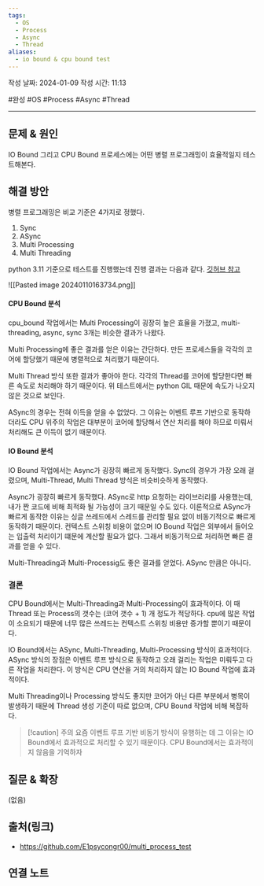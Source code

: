 ```yaml
---
tags:
  - OS
  - Process
  - Async
  - Thread
aliases:
  - io bound & cpu bound test
---
```

작성 날짜: 2024-01-09
작성 시간: 11:13

#완성 #OS #Process #Async #Thread 

----

## 문제 & 원인
IO Bound 그리고 CPU Bound 프로세스에는 어떤 병렬 프로그래밍이 효율적일지 테스트해본다.

## 해결 방안
병렬 프로그래밍은 비교 기준은 4가지로 정했다.

1. Sync
2. ASync
3. Multi Processing
4. Multi Threading

python 3.11 기준으로 테스트를 진행했는데 진행 결과는 다음과 같다. [깃허브 참고](https://github.com/E1psycongr00/multi_process_test)

![[Pasted image 20240110163734.png]]

#### CPU Bound 분석
cpu_bound 작업에서는 Multi Processing이 굉장히 높은 효율을 가졌고, multi-threading, async, sync 3개는 비슷한 결과가 나왔다. 

Multi Processing에 좋은 결과를 얻은 이유는 간단하다. 만든 프로세스들을 각각의 코어에 할당했기 때문에 병렬적으로 처리했기 때문이다. 

Multi Thread 방식 또한 결과가 좋아야 한다. 각각의 Thread를 코어에 할당한다면 빠른 속도로 처리해야 하기 때문이다. 위 테스트에서는 python GIL 때문에 속도가 나오지 않은 것으로 보인다.

ASync의 경우는 전혀 이득을 얻을 수 없었다. 그 이유는 이벤트 루프 기반으로 동작하더라도 CPU 위주의 작업은 대부분이 코어에 할당해서 연산 처리를 해야 하므로 미뤄서 처리해도 큰 이득이 없기 때문이다. 

#### IO Bound 분석
IO Bound 작업에서는 Async가 굉장히 빠르게 동작했다. Sync의 경우가 가장 오래 걸렸으며, Multi-Thread, Multi Thread 방식은 비슷비슷하게 동작했다.

Async가 굉장히 빠르게 동작했다. ASync로 http 요청하는 라이브러리를 사용했는데, 내가 짠 코드에 비해 최적화 될 가능성이 크기 때문일 수도 있다.  이론적으로 ASync가 빠르게 동작한 이유는 싱글 쓰레드에서 스레드를 관리할 필요 없이 비동기적으로 빠르게 동작하기 때문이다. 컨텍스트 스위칭 비용이 없으며 IO Bound 작업은 외부에서 들어오는 입출력 처리이기 떄문에 계산할 필요가 없다. 그래서 비동기적으로 처리하면 빠른 결과를 얻을 수 있다.

Multi-Threading과 Multi-Processig도 좋은 결과를 얻었다. ASync 만큼은 아니다.


### 결론
CPU Bound에서는 Multi-Threading과 Multi-Processing이 효과적이다. 이 때 Thread 또는 Process의 갯수는 (코어 갯수 + 1) 개 정도가 적당하다. cpu에 많은 작업이 소요되기 때문에 너무 많은 쓰레드는 컨텍스트 스위칭 비용만 증가할 뿐이기 때문이다.

IO Bound에서는 ASync, Multi-Threading, Multi-Processing 방식이 효과적이다. ASync 방식의 장점은 이벤트 루프 방식으로 동작하고 오래 걸리는 작업은 미뤄두고 다른 작업을 처리한다. 이 방식은 CPU 연산을 거의 처리하지 않는 IO Bound 작업에 효과적이다. 

Multi Threading이나 Processing 방식도 좋지만 코어가 아닌 다른 부분에서 병목이 발생하기 때문에 Thread 생성 기준이 따로 없으며, CPU Bound 작업에 비해 복잡하다. 

>[!caution] 주의
요즘 이벤트 루프 기반 비동기 방식이 유행하는 데 그 이유는 IO Bound에서 효과적으로 처리할 수 있기 때문이다. CPU Bound에서는 효과적이지 않음을 기억하자  
## 질문 & 확장

(없음)

## 출처(링크)
- https://github.com/E1psycongr00/multi_process_test

## 연결 노트
